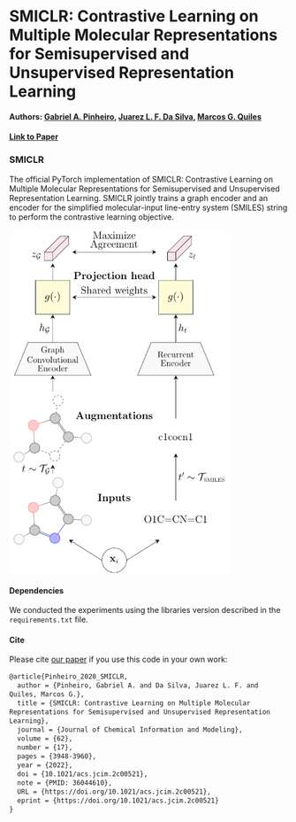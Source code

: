 # SMICLR: Contrastive Learning on Multiple Molecular Representations for Semisupervised and Unsupervised Representation Learning
#### Authors: [Gabriel A. Pinheiro](https://scholar.google.com.br/citations?user=819H8Y8AAAAJ&hl=pt-BR&oi=ao), [Juarez L. F. Da Silva](https://scholar.google.com.br/citations?user=wQG1X8wAAAAJ&hl=pt-BR&oi=ao), [Marcos G. Quiles](https://scholar.google.com.br/citations?user=kQXxkc4AAAAJ&hl=pt-BR&oi=ao)
#### [Link to Paper](10.1021/acs.jcim.2c00521)

### SMICLR

The official PyTorch implementation of SMICLR: Contrastive Learning on Multiple Molecular Representations for Semisupervised and Unsupervised Representation Learning. SMICLR jointly trains a graph encoder and an encoder for the simplified molecular-input line-entry system (SMILES) string to perform the contrastive learning objective.

<img src='figs/smiclr.png' width='400'>

#### Dependencies

We conducted the experiments using the libraries version described in the `requirements.txt` file.

#### Cite

Please cite [our paper](...) if you use this code in your own work:

```
@article{Pinheiro_2020_SMICLR,
  author = {Pinheiro, Gabriel A. and Da Silva, Juarez L. F. and Quiles, Marcos G.},
  title = {SMICLR: Contrastive Learning on Multiple Molecular Representations for Semisupervised and Unsupervised Representation Learning},
  journal = {Journal of Chemical Information and Modeling},
  volume = {62},
  number = {17},
  pages = {3948-3960},
  year = {2022},
  doi = {10.1021/acs.jcim.2c00521},
  note = {PMID: 36044610},
  URL = {https://doi.org/10.1021/acs.jcim.2c00521},
  eprint = {https://doi.org/10.1021/acs.jcim.2c00521}
}
